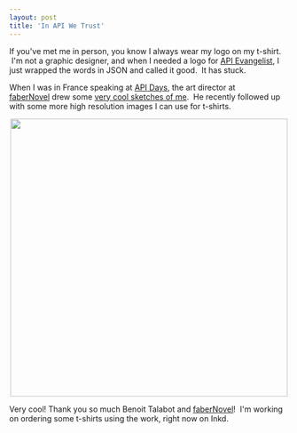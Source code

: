 ```yaml
---
layout: post
title: 'In API We Trust'
---
```

<p>If you've met me in person, you know I always wear my logo on my t-shirt. &nbsp;I'm not a graphic designer, and when I needed a logo for <a href="http://apievangelist.com">API Evangelist</a>, I just wrapped the words in JSON and called it good. &nbsp;It has stuck. &nbsp;</p>
<p>When I was in France speaking at <a href="http://apidays.io">API Days</a>, the art director at <a href="http://www.fabernovel.com/en/">faberNovel</a>&nbsp;drew some <a href="/2012/12/10/api-evangelist-drawings/">very cool sketches of me</a>. &nbsp;He recently followed up with some more high resolution images I can use for t-shirts. &nbsp;</p>
<p><img style="display: block; margin-left: auto; margin-right: auto;" src="https://s3.amazonaws.com/kinlane-productions/api-evangelist/t-shirts/KL_InApiWeTrust-1000.png" alt="" width="500" /></p>
<p>Very cool! Thank you so much Benoit Talabot and <a href="http://www.fabernovel.com/en/">faberNovel</a>! &nbsp;I'm working on ordering some t-shirts using the work, right now on Inkd.</p>